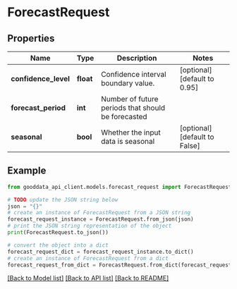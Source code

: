 # ForecastRequest


## Properties

Name | Type | Description | Notes
------------ | ------------- | ------------- | -------------
**confidence_level** | **float** | Confidence interval boundary value. | [optional] [default to 0.95]
**forecast_period** | **int** | Number of future periods that should be forecasted | 
**seasonal** | **bool** | Whether the input data is seasonal | [optional] [default to False]

## Example

```python
from gooddata_api_client.models.forecast_request import ForecastRequest

# TODO update the JSON string below
json = "{}"
# create an instance of ForecastRequest from a JSON string
forecast_request_instance = ForecastRequest.from_json(json)
# print the JSON string representation of the object
print(ForecastRequest.to_json())

# convert the object into a dict
forecast_request_dict = forecast_request_instance.to_dict()
# create an instance of ForecastRequest from a dict
forecast_request_from_dict = ForecastRequest.from_dict(forecast_request_dict)
```
[[Back to Model list]](../README.md#documentation-for-models) [[Back to API list]](../README.md#documentation-for-api-endpoints) [[Back to README]](../README.md)


